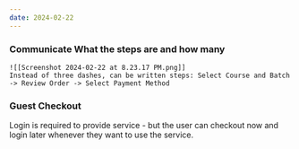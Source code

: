 ```yaml
---
date: 2024-02-22
---
```

### Communicate What the steps are and how many
	![[Screenshot 2024-02-22 at 8.23.17 PM.png]]
	Instead of three dashes, can be written steps: Select Course and Batch -> Review Order -> Select Payment Method
### Guest Checkout
Login is required to provide service - but the user can checkout now and login later whenever they want to use the service.
